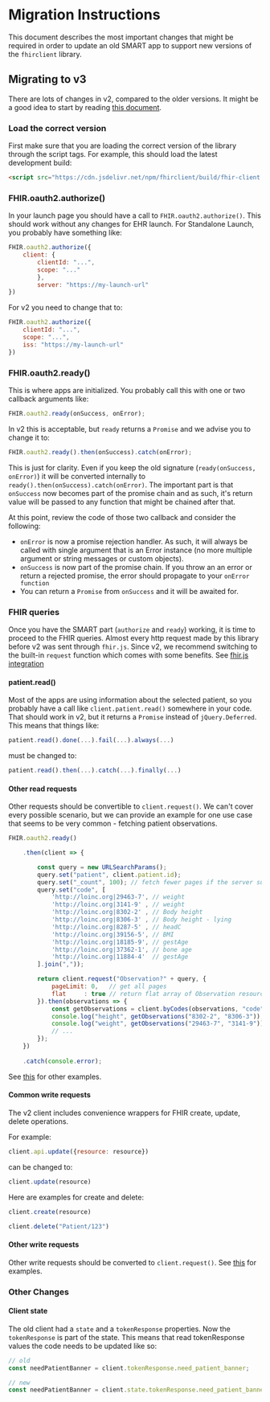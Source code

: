 # Migration Instructions

This document describes the most important changes that might be required
in order to update an old SMART app to support new versions of the `fhirclient`
library.

## Migrating to v3

There are lots of changes in v2, compared to the older versions. It might be a
good idea to start by reading [this document](v2.md).


### Load the correct version
First make sure that you are loading the correct version of the library
through the script tags. For example, this should load the latest development build:
```html
<script src="https://cdn.jsdelivr.net/npm/fhirclient/build/fhir-client.js"></script>
```

### FHIR.oauth2.authorize()
    
In your launch page you should have a call to `FHIR.oauth2.authorize()`.
This should work without any changes for EHR launch. For Standalone Launch,
you probably  have something like:
```js
FHIR.oauth2.authorize({
    client: {
        clientId: "...",
        scope: "..."
        },
        server: "https://my-launch-url"
})
```
For v2 you need to change that to:
```js
FHIR.oauth2.authorize({
    clientId: "...",
    scope: "...",
    iss: "https://my-launch-url"
})
```

### FHIR.oauth2.ready()
This is where apps are initialized. You probably call this with
one or two callback arguments like:
```js
FHIR.oauth2.ready(onSuccess, onError);
```
In v2 this is acceptable, but `ready` returns a `Promise` and we
advise you to change it to:
```js
FHIR.oauth2.ready().then(onSuccess).catch(onError);
```
This is just for clarity. Even if you keep the old signature (`ready(onSuccess, onError)`)
it will be converted internally to `ready().then(onSuccess).catch(onError)`. The important
part is that `onSuccess` now becomes part of the promise chain and as such, it's return
value will be passed to any function that might be chained after that.

At this point, review the code of those two callback and consider
the following:
- `onError` is now a promise rejection handler. As such, it will
always be called with single argument that is an Error instance
(no more multiple argument or string messages or custom objects).
- `onSuccess` is now part of the promise chain. If you throw an
an error or return a rejected promise, the error should propagate
to your `onError function`
- You can return a `Promise` from `onSuccess` and it will be awaited for.

### FHIR queries
Once you have the SMART part (`authorize` and `ready`) working, it
is time to proceed to the FHIR queries. Almost every http request
made by this library before v2 was sent through `fhir.js`. Since v2,
we recommend switching to the built-in `request` function which comes
with some benefits. See [fhir.js integration](README.md#fhirjs-integration)


#### patient.read()
Most of the apps are using information about the
selected patient, so you probably have a call like `client.patient.read()`
somewhere in your code. That should work in v2, but it returns a `Promise`
instead of `jQuery.Deferred`. This means that things like:
```js
patient.read().done(...).fail(...).always(...)
```
must be changed to:
```js
patient.read().then(...).catch(...).finally(...)
```

#### Other read requests
Other requests should be convertible to `client.request()`. We can't
cover every possible scenario, but we can provide an example for one use case
that seems to be very common - fetching patient observations.
```js
FHIR.oauth2.ready()

    .then(client => {

        const query = new URLSearchParams();
        query.set("patient", client.patient.id);
        query.set("_count", 100); // fetch fewer pages if the server supports it
        query.set("code", [
            'http://loinc.org|29463-7', // weight
            'http://loinc.org|3141-9' , // weight
            'http://loinc.org|8302-2' , // Body height
            'http://loinc.org|8306-3' , // Body height - lying
            'http://loinc.org|8287-5' , // headC
            'http://loinc.org|39156-5', // BMI
            'http://loinc.org|18185-9', // gestAge
            'http://loinc.org|37362-1', // bone age
            'http://loinc.org|11884-4'  // gestAge
        ].join(","));

        return client.request("Observation?" + query, {
            pageLimit: 0,   // get all pages
            flat     : true // return flat array of Observation resources
        }).then(observations => {
            const getObservations = client.byCodes(observations, "code");
            console.log("height", getObservations("8302-2", "8306-3"));
            console.log("weight", getObservations("29463-7", "3141-9"));
            // ...
        });
    })
    
    .catch(console.error);
```
See [this](./fhirjs-equivalents) for other examples.

#### Common write requests
The v2 client includes convenience wrappers for FHIR create, update, delete operations.

For example:
```js
client.api.update({resource: resource})
```
can be changed to:
```js
client.update(resource)
```

Here are examples for create and delete:
```js
client.create(resource)
```
```js
client.delete("Patient/123")
```

#### Other write requests
Other write requests should be converted to `client.request()`.
See [this](./fhirjs-equivalents) for examples.

### Other Changes

#### Client state
The old client had a `state` and a `tokenResponse` properties. Now the
`tokenResponse` is part of the state. This means that read tokenResponse
values the code needs to be updated like so:

```js
// old
const needPatientBanner = client.tokenResponse.need_patient_banner;

// new
const needPatientBanner = client.state.tokenResponse.need_patient_banner;
```
